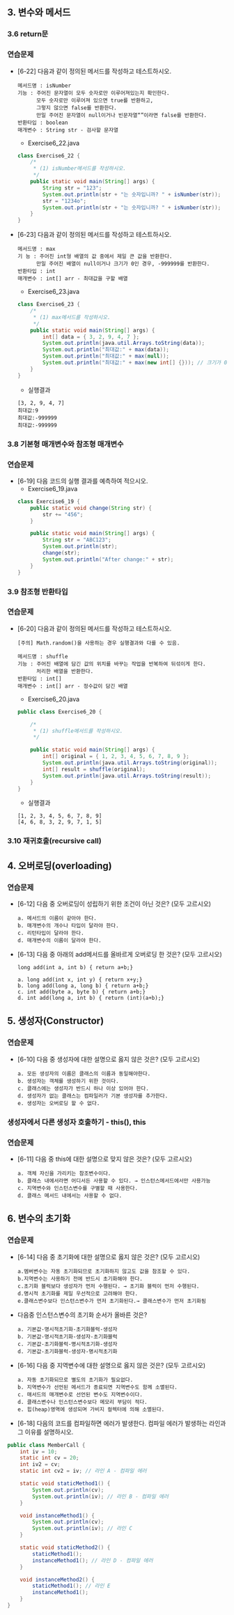 ## 3. 변수와 메서드
### 3.6 return문
### 연습문제
* [6-22] 다음과 같이 정의된 메서드를 작성하고 테스트하시오.
  ```
  메서드명 : isNumber
  기능 : 주어진 문자열이 모두 숫자로만 이루어져있는지 확인한다.
        모두 숫자로만 이루어져 있으면 true를 반환하고,
        그렇지 않으면 false를 반환한다.
        만일 주어진 문자열이 null이거나 빈문자열“”이라면 false를 반환한다.
  반환타입 : boolean
  매개변수 : String str - 검사할 문자열
  ```
  - Exercise6_22.java
  ```java
  class Exercise6_22 {
      /*
       * (1) isNumber메서드를 작성하시오.
       */
      public static void main(String[] args) {
          String str = "123";
          System.out.println(str + "는 숫자입니까? " + isNumber(str));
          str = "1234o";
          System.out.println(str + "는 숫자입니까? " + isNumber(str));
      }
  }
  ```
* [6-23] 다음과 같이 정의된 메서드를 작성하고 테스트하시오.
  ```
  메서드명 : max
  기 능 : 주어진 int형 배열의 값 중에서 제일 큰 값을 반환한다.
        만일 주어진 배열이 null이거나 크기가 0인 경우, -999999를 반환한다.
  반환타입 : int
  매개변수 : int[] arr - 최대값을 구할 배열
  ```
  - Exercise6_23.java
  ```java
  class Exercise6_23 {
      /*
       * (1) max메서드를 작성하시오.
       */
      public static void main(String[] args) {
          int[] data = { 3, 2, 9, 4, 7 };
          System.out.println(java.util.Arrays.toString(data));
          System.out.println("최대값:" + max(data));
          System.out.println("최대값:" + max(null));
          System.out.println("최대값:" + max(new int[] {})); // 크기가 0인 배열
      }
  }
  ```
  - 실행결과
  ```
  [3, 2, 9, 4, 7]
  최대값:9
  최대값:-999999
  최대값:-999999
  ```
### 3.8 기본형 매개변수와 참조형 매개변수
### 연습문제
* [6-19] 다음 코드의 실행 결과를 예측하여 적으시오.
  - Exercise6_19.java
  ```java
  class Exercise6_19 {
      public static void change(String str) {
          str += "456";
      }

      public static void main(String[] args) {
          String str = "ABC123";
          System.out.println(str);
          change(str);
          System.out.println("After change:" + str);
      }
  }
  ```
### 3.9 참조형 반환타입
### 연습문제
* [6-20] 다음과 같이 정의된 메서드를 작성하고 테스트하시오.
  ```
  [주의] Math.random()을 사용하는 경우 실행결과와 다를 수 있음.  
  ```
  ```
  메서드명 : shuffle
  기능 : 주어진 배열에 담긴 값의 위치를 바꾸는 작업을 반복하여 뒤섞이게 한다.
        처리한 배열을 반환한다.
  반환타입 : int[]
  매개변수 : int[] arr - 정수값이 담긴 배열
  ```
  - Exercise6_20.java
  ```java
  public class Exercise6_20 {

      /*
       * (1) shuffle메서드를 작성하시오.
       */

      public static void main(String[] args) {
          int[] original = { 1, 2, 3, 4, 5, 6, 7, 8, 9 };
          System.out.println(java.util.Arrays.toString(original));
          int[] result = shuffle(original);
          System.out.println(java.util.Arrays.toString(result));
      }
  }
  ```
  - 실행결과
  ```console
  [1, 2, 3, 4, 5, 6, 7, 8, 9]
  [4, 6, 8, 3, 2, 9, 7, 1, 5]
  ```
### 3.10 재귀호출(recursive call)


## 4. 오버로딩(overloading)
### 연습문제
* [6-12] 다음 중 오버로딩이 성립하기 위한 조건이 아닌 것은? (모두 고르시오)
  ```
  a. 메서드의 이름이 같아야 한다.
  b. 매개변수의 개수나 타입이 달라야 한다.
  c. 리턴타입이 달라야 한다.
  d. 매개변수의 이름이 달라야 한다.
  ```
* [6-13] 다음 중 아래의 add메서드를 올바르게 오버로딩 한 것은? (모두 고르시오)
  ```
  long add(int a, int b) { return a+b;}
  ```
  ```
  a. long add(int x, int y) { return x+y;}
  b. long add(long a, long b) { return a+b;}
  c. int add(byte a, byte b) { return a+b;}
  d. int add(long a, int b) { return (int)(a+b);}
  ```
## 5. 생성자(Constructor)

### 연습문제
* [6-10] 다음 중 생성자에 대한 설명으로 옳지 않은 것은? (모두 고르시오)
  ```
  a. 모든 생성자의 이름은 클래스의 이름과 동일해야한다.
  b. 생성자는 객체를 생성하기 위한 것이다.
  c. 클래스에는 생성자가 반드시 하나 이상 있어야 한다.
  d. 생성자가 없는 클래스는 컴파일러가 기본 생성자를 추가한다.
  e. 생성자는 오버로딩 할 수 없다.
  ```

### 생성자에서 다른 생성자 호출하기 - this(), this
### 연습문제
* [6-11] 다음 중 this에 대한 설명으로 맞지 않은 것은? (모두 고르시오)
  ```
  a. 객체 자신을 가리키는 참조변수이다.
  b. 클래스 내에서라면 어디서든 사용할 수 있다. → 인스턴스메서드에서만 사용가능
  c. 지역변수와 인스턴스변수를 구별할 때 사용한다.
  d. 클래스 메서드 내에서는 사용할 수 없다.
  ```

## 6. 변수의 초기화

### 연습문제
* [6-14] 다음 중 초기화에 대한 설명으로 옳지 않은 것은? (모두 고르시오)
  ```
  a.멤버변수는 자동 초기화되므로 초기화하지 않고도 값을 참조할 수 있다.
  b.지역변수는 사용하기 전에 반드시 초기화해야 한다.
  c.초기화 블럭보다 생성자가 먼저 수행된다. → 초기화 블럭이 먼저 수행된다.
  d.명시적 초기화를 제일 우선적으로 고려해야 한다.
  e.클래스변수보다 인스턴스변수가 먼저 초기화된다.→ 클래스변수가 먼저 초기화됨
  ```
* 다음중 인스턴스변수의 초기화 순서가 올바른 것은?
  ```
  a. 기본값-명시적초기화-초기화블럭-생성자
  b. 기본값-명시적초기화-생성자-초기화블럭
  c. 기본값-초기화블럭-명시적초기화-생성자
  d. 기본값-초기화블럭-생성자-명시적초기화
  ```
* [6-16] 다음 중 지역변수에 대한 설명으로 옳지 않은 것은? (모두 고르시오)
  ```
  a. 자동 초기화되므로 별도의 초기화가 필요없다.
  b. 지역변수가 선언된 메서드가 종료되면 지역변수도 함께 소멸된다.
  c. 매서드의 매개변수로 선언된 변수도 지역변수이다.
  d. 클래스변수나 인스턴스변수보다 메모리 부담이 적다.
  e. 힙(heap)영역에 생성되며 가비지 컬렉터에 의해 소멸된다.
  ```
* [6-18] 다음의 코드를 컴파일하면 에러가 발생한다. 컴파일 에러가 발생하는 라인과 그
이유를 설명하시오.
```java
public class MemberCall {
    int iv = 10;
    static int cv = 20;
    int iv2 = cv;
    static int cv2 = iv; // 라인 A - 컴파일 에러

    static void staticMethod1() {
        System.out.println(cv);
        System.out.println(iv); // 라인 B - 컴파일 에러
    }

    void instanceMethod1() {
        System.out.println(cv);
        System.out.println(iv); // 라인 C
    }

    static void staticMethod2() {
        staticMethod1();
        instanceMethod1(); // 라인 D - 컴파일 에러
    }

    void instanceMethod2() {
        staticMethod1(); // 라인 E
        instanceMethod1();
    }
}
```
